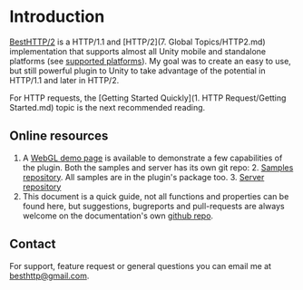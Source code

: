 # Introduction
[BestHTTP/2](https://www.assetstore.unity3d.com/en/#!/content/10872 "BestHTTP/2") is a HTTP/1.1 and [HTTP/2](7. Global Topics/HTTP2.md) implementation that supports almost all Unity mobile and standalone platforms (see [supported platforms](platforms.md)).
My goal was to create an easy to use, but still powerful plugin to Unity to take advantage of the potential in HTTP/1.1 and later in HTTP/2.

For HTTP requests, the [Getting Started Quickly](1. HTTP Request/Getting Started.md) topic is the next recommended reading.

## Online resources

1. A [WebGL demo page](https://besthttpdemo.azureedge.net/) is available to demonstrate a few capabilities of the plugin. Both the samples and server has its own git repo:
	2. [Samples repository](https://github.com/Benedicht/BestHTTP_Examples). All samples are in the plugin's package too.
	3. [Server repository](https://github.com/Benedicht/BestHTTP_DemoSite)
2. This document is a quick guide, not all functions and properties can be found here, but suggestions, bugreports and pull-requests are always welcome on the documentation's own [github repo](https://github.com/Benedicht/BestHTTP-Documentation).

## Contact

For support, feature request or general questions you can email me at <besthttp@gmail.com>.